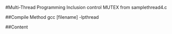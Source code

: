 #Multi-Thread Programming
Inclusion control MUTEX from samplethread4.c

##Compile Method
gcc [filename] -lpthread

##Content
